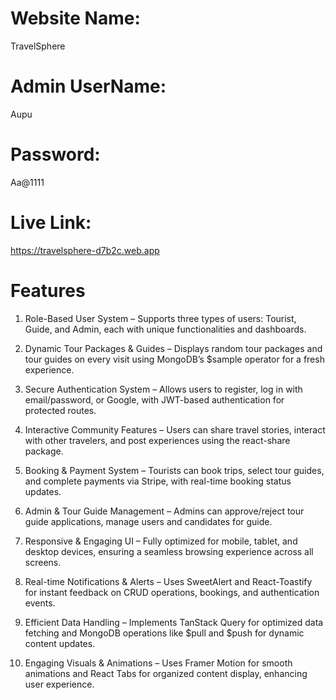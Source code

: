 # Website Name:
 TravelSphere

# Admin UserName:
 Aupu
# Password: 
 Aa@1111

# Live Link:
  https://travelsphere-d7b2c.web.app

# Features

1. Role-Based User System – Supports three types of users: Tourist, Guide, and Admin, each with unique functionalities and dashboards.

2. Dynamic Tour Packages & Guides – Displays random tour packages and tour guides on every visit using MongoDB’s $sample operator for a fresh experience.

3. Secure Authentication System – Allows users to register, log in with email/password, or Google, with JWT-based authentication for protected routes.

4. Interactive Community Features – Users can share travel stories, interact with other travelers, and post experiences using the react-share package.

5. Booking & Payment System – Tourists can book trips, select tour guides, and complete payments via Stripe, with real-time booking status updates.

6. Admin & Tour Guide Management – Admins can approve/reject tour guide applications, manage users and candidates for guide.

7. Responsive & Engaging UI – Fully optimized for mobile, tablet, and desktop devices, ensuring a seamless browsing experience across all screens.

8. Real-time Notifications & Alerts – Uses SweetAlert and React-Toastify for instant feedback on CRUD operations, bookings, and authentication events.

9. Efficient Data Handling – Implements TanStack Query for optimized data fetching and MongoDB operations like $pull and $push for dynamic content updates.

10. Engaging Visuals & Animations – Uses Framer Motion for smooth animations and React Tabs for organized content display, enhancing user experience.